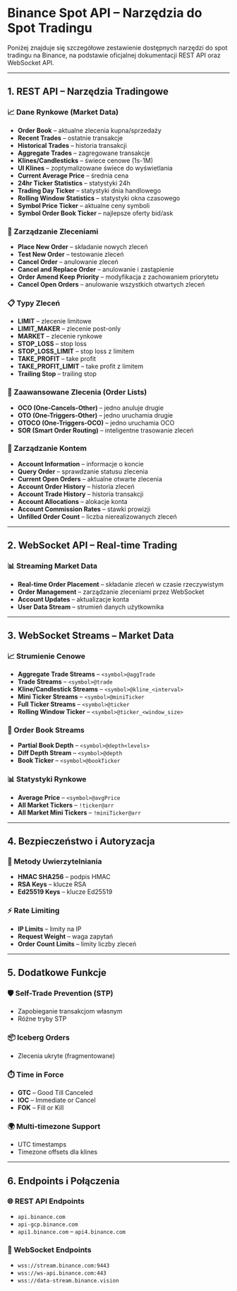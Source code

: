 # Binance Spot API – Narzędzia do Spot Tradingu

Poniżej znajduje się szczegółowe zestawienie dostępnych narzędzi do spot tradingu na Binance, na podstawie oficjalnej dokumentacji REST API oraz WebSocket API.

---

## 1. REST API – Narzędzia Tradingowe

### 📈 Dane Rynkowe (Market Data)
- **Order Book** – aktualne zlecenia kupna/sprzedaży
- **Recent Trades** – ostatnie transakcje
- **Historical Trades** – historia transakcji
- **Aggregate Trades** – zagregowane transakcje
- **Klines/Candlesticks** – świece cenowe (1s-1M)
- **UI Klines** – zoptymalizowane świece do wyświetlania
- **Current Average Price** – średnia cena
- **24hr Ticker Statistics** – statystyki 24h
- **Trading Day Ticker** – statystyki dnia handlowego
- **Rolling Window Statistics** – statystyki okna czasowego
- **Symbol Price Ticker** – aktualne ceny symboli
- **Symbol Order Book Ticker** – najlepsze oferty bid/ask

### 💼 Zarządzanie Zleceniami
- **Place New Order** – składanie nowych zleceń
- **Test New Order** – testowanie zleceń
- **Cancel Order** – anulowanie zleceń
- **Cancel and Replace Order** – anulowanie i zastąpienie
- **Order Amend Keep Priority** – modyfikacja z zachowaniem priorytetu
- **Cancel Open Orders** – anulowanie wszystkich otwartych zleceń

### 📋 Typy Zleceń
- **LIMIT** – zlecenie limitowe
- **LIMIT_MAKER** – zlecenie post-only
- **MARKET** – zlecenie rynkowe
- **STOP_LOSS** – stop loss
- **STOP_LOSS_LIMIT** – stop loss z limitem
- **TAKE_PROFIT** – take profit
- **TAKE_PROFIT_LIMIT** – take profit z limitem
- **Trailing Stop** – trailing stop

### 🔗 Zaawansowane Zlecenia (Order Lists)
- **OCO (One-Cancels-Other)** – jedno anuluje drugie
- **OTO (One-Triggers-Other)** – jedno uruchamia drugie
- **OTOCO (One-Triggers-OCO)** – jedno uruchamia OCO
- **SOR (Smart Order Routing)** – inteligentne trasowanie zleceń

### 👤 Zarządzanie Kontem
- **Account Information** – informacje o koncie
- **Query Order** – sprawdzanie statusu zlecenia
- **Current Open Orders** – aktualne otwarte zlecenia
- **Account Order History** – historia zleceń
- **Account Trade History** – historia transakcji
- **Account Allocations** – alokacje konta
- **Account Commission Rates** – stawki prowizji
- **Unfilled Order Count** – liczba nierealizowanych zleceń

---

## 2. WebSocket API – Real-time Trading

### 📊 Streaming Market Data
- **Real-time Order Placement** – składanie zleceń w czasie rzeczywistym
- **Order Management** – zarządzanie zleceniami przez WebSocket
- **Account Updates** – aktualizacje konta
- **User Data Stream** – strumień danych użytkownika

---

## 3. WebSocket Streams – Market Data

### 📈 Strumienie Cenowe
- **Aggregate Trade Streams** – `<symbol>@aggTrade`
- **Trade Streams** – `<symbol>@trade`
- **Kline/Candlestick Streams** – `<symbol>@kline_<interval>`
- **Mini Ticker Streams** – `<symbol>@miniTicker`
- **Full Ticker Streams** – `<symbol>@ticker`
- **Rolling Window Ticker** – `<symbol>@ticker_<window_size>`

### 📖 Order Book Streams
- **Partial Book Depth** – `<symbol>@depth<levels>`
- **Diff Depth Stream** – `<symbol>@depth`
- **Book Ticker** – `<symbol>@bookTicker`

### 📊 Statystyki Rynkowe
- **Average Price** – `<symbol>@avgPrice`
- **All Market Tickers** – `!ticker@arr`
- **All Market Mini Tickers** – `!miniTicker@arr`

---

## 4. Bezpieczeństwo i Autoryzacja

### 🔐 Metody Uwierzytelniania
- **HMAC SHA256** – podpis HMAC
- **RSA Keys** – klucze RSA
- **Ed25519 Keys** – klucze Ed25519

### ⚡ Rate Limiting
- **IP Limits** – limity na IP
- **Request Weight** – waga zapytań
- **Order Count Limits** – limity liczby zleceń

---

## 5. Dodatkowe Funkcje

### 🛡️ Self-Trade Prevention (STP)
- Zapobieganie transakcjom własnym
- Różne tryby STP

### 📦 Iceberg Orders
- Zlecenia ukryte (fragmentowane)

### ⏱️ Time in Force
- **GTC** – Good Till Canceled
- **IOC** – Immediate or Cancel
- **FOK** – Fill or Kill

### 🌍 Multi-timezone Support
- UTC timestamps
- Timezone offsets dla klines

---

## 6. Endpoints i Połączenia

### 🌐 REST API Endpoints
- `api.binance.com`
- `api-gcp.binance.com`
- `api1.binance.com` – `api4.binance.com`

### 🔌 WebSocket Endpoints
- `wss://stream.binance.com:9443`
- `wss://ws-api.binance.com:443`
- `wss://data-stream.binance.vision`
